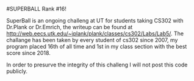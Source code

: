 #SUPERBALL Rank #16!

SuperBall is an ongoing challeng at UT for students taking CS302 with Dr.Plank or Dr.Emrich, 
the writeup can be found at http://web.eecs.utk.edu/~jplank/plank/classes/cs302/Labs/Lab5/.
The challange has been taken by every student of cs302 since 2007, my program placed 16th of all time
and 1st in my class section with the best score since 2018.

In order to presurve the integrity of this challeng I will not post this code publicly.
